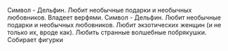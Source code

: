 Символ - Дельфин. Любит необычные подарки и необычных любовников. Владеет верфями. 
Символ - Дельфин. Любит необычные подарки и необычных любовников. Любит экзотических женщин (и не только их, вроде как). Любить странные волшебные побрякушки. Собирает фигурки
